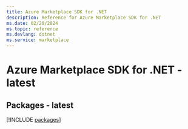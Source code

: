 ```yaml
---
title: Azure Marketplace SDK for .NET
description: Reference for Azure Marketplace SDK for .NET
ms.date: 02/20/2024
ms.topic: reference
ms.devlang: dotnet
ms.service: marketplace
---
```

# Azure Marketplace SDK for .NET - latest
## Packages - latest
[!INCLUDE [packages](marketplace-index.md)]